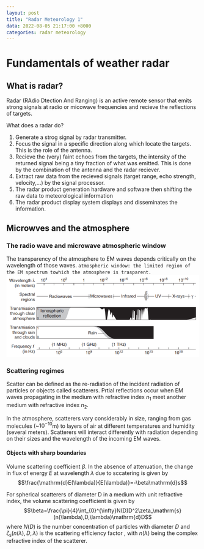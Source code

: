 ```yaml
---
layout: post
title: "Radar Meteorology 1"
data: 2022-08-05 21:17:00 +8000
categories: radar meteorology
---
```


# Fundamentals of weather radar

## What is radar?

Radar (RAdio Dtection And Ranging) is an active remote sensor that emits strong signals at radio or micowave frequencies and recieve the reflections of targets.

What does a radar do?

1. Generate a strog signal by radar transmitter.
2. Focus the signal in a specific direction along which locate the targets. This is the role of the antenna.
3. Recieve the (very) faint echoes from the targets, the intensity of the returned signal being a tiny fraction of what was emitted. This is done by the combination of the antenna and the radar reciever.
4. Extract raw data from the recieved signals (target range, echo strength, velocity,...) by the signal processor.
5. The radar product generation hardware and software then shifting the raw data to meteorological information
6. The radar product display system displays and disseminates the information.

## Microwves and the atmosphere

### The radio wave and microwave atmospheric window

The transparency of the atmosphere to EM waves depends critically on the wavelength of those waves.
    `atmospheric window: the limited region of the EM spectrum towhich the atmosphere is trasparent.`
![fig1](../pictures/atmospheric_window.PNG "atomspheric window")

### Scattering regimes

Scatter can be defined as the re-radiation of the incident radiation of particles or objects called scatterers. Prtial reflections occur when EM waves propagating in the medium with refractive index $n_1$ meet another medium with refractive index $n_2$.

In the atmosphere, scatterers vary considerably in size, ranging from gas molecules (~$10^{-10}$m) to layers of air at different temperatures and humidity (several meters). Scatterers will interact differently with radiation depending on their sizes and the wavelength of the incoming EM waves. 

#### Objects with sharp boundaries

Volume scattering coefficient $\beta$. In the absence of attenuation, the change in flux of energy *E* at wavelength $\lambda$ due to sccatering is given by $$\frac{\mathrm{d}E(\lambda)}{E(\lambda)}=-\beta\mathrm{d}s$$

For spherical scatterers of diameter D in a medium with unit refractive index, the volume scattering coefficient is given by $$\beta=\frac{\pi}{4}\int_{0}^{\infty}N(D)D^2\zeta_\mathrm{s}(n(\lambda),D,\lambda)\mathrm{d}D$$
where $N(D)$ is the number concentration of particles with diameter $D$ and $\zeta_\mathrm{s}(n(\lambda),D,\lambda)$ is the scattering efficiency factor , with $n(\lambda)$ being the complex refractive index of the scatterer.